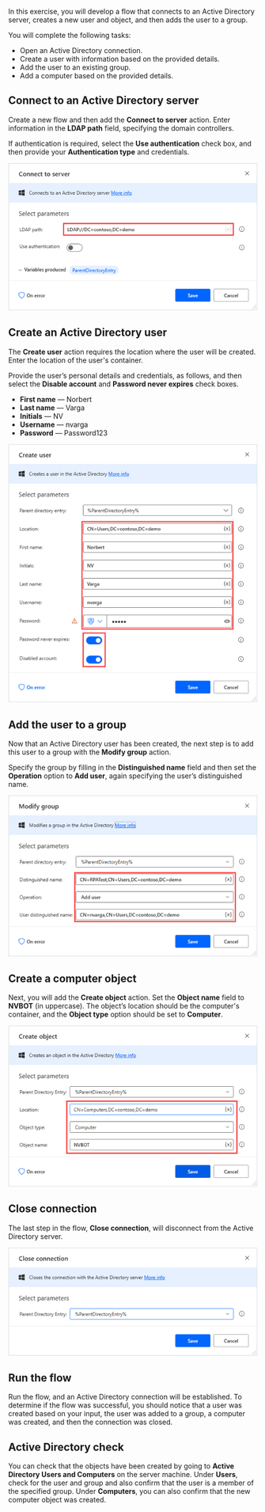 In this exercise, you will develop a flow that connects to an Active Directory server, creates a new user and object, and then adds the user to a group.

You will complete the following tasks:

- Open an Active Directory connection.
- Create a user with information based on the provided details.
- Add the user to an existing group.
- Add a computer based on the provided details.

## Connect to an Active Directory server

Create a new flow and then add the **Connect to server** action. Enter information in the **LDAP path** field, specifying the domain controllers.

If authentication is required, select the **Use authentication** check box, and then provide your **Authentication type** and credentials.
  
![Screenshot of Connect to server action properties.](..\media\connect-to-ad-server-properties-exercise.png)

## Create an Active Directory user

The **Create user** action requires the location where the user will be created. Enter the location of the user's container.

Provide the user’s personal details and credentials, as follows, and then select the **Disable account** and **Password never expires** check boxes.

- **First name** — Norbert
- **Last name** — Varga
- **Initials** — NV
- **Username** — nvarga
- **Password** — Password123

![Screenshot of Create user action properties.](..\media\create-ad-user-properties-exercise.png)

## Add the user to a group

Now that an Active Directory user has been created, the next step is to add this user to a group with the **Modify group** action.

Specify the group by filling in the **Distinguished name** field and then set the **Operation** option to **Add user**, again specifying the user’s distinguished name.
  
![Screenshot of Modify group action properties.](..\media\modify-ad-group-properties-exercise.png)

## Create a computer object

Next, you will add the **Create object** action. Set the **Object name** field to **NVBOT** (in uppercase). The object’s location should be the computer's container, and the **Object type** option should be set to **Computer**.
  
![Screenshot of Create object action properties.](..\media\create-ad-object-properties-exercise.png)

## Close connection

The last step in the flow, **Close connection**, will disconnect from the Active Directory server.
  
![Screenshot of Close connection action properties.](..\media\close-ad-connection-properties-exercise.png)

## Run the flow

Run the flow, and an Active Directory connection will be established. To determine if the flow was successful, you should notice that a user was created based on your input, the user was added to a group, a computer was created, and then the connection was closed.

## Active Directory check

You can check that the objects have been created by going to **Active Directory Users and Computers** on the server machine. Under **Users**, check for the user and group and also confirm that the user is a member of the specified group. Under **Computers**, you can also confirm that the new computer object was created.
